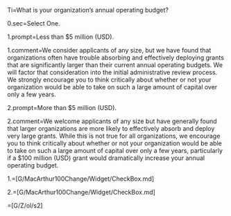 Ti=What is your organization’s annual operating budget?

0.sec=Select One.

1.prompt=Less than $5 million (USD).

1.comment=We consider applicants of any size, but we have found that organizations often have trouble absorbing and effectively deploying grants that are significantly larger than their current annual operating budgets. We will factor that consideration into the initial administrative review process.<br>We strongly encourage you to think critically about whether or not your organization would be able to take on such a large amount of capital over only a few years.

2.prompt=More than $5 million (USD).

2.comment=We welcome applicants of any size but have generally found that larger organizations are more likely to effectively absorb and deploy very large grants. While this is not true for all organizations, we encourage you to think critically about whether or not your organization would be able to take on such a large amount of capital over only a few years, particularly if a $100 million (USD) grant would dramatically increase your annual operating budget.

1.=[G/MacArthur100Change/Widget/CheckBox.md]

2.=[G/MacArthur100Change/Widget/CheckBox.md]

=[G/Z/ol/s2]
